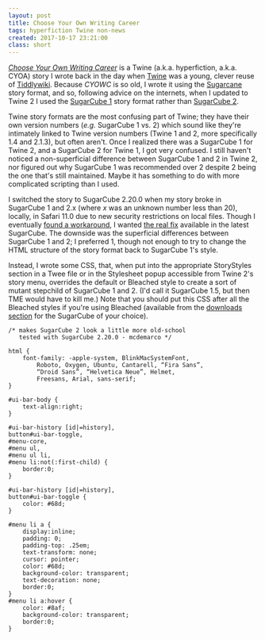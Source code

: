 ```yaml
---
layout: post
title: Choose Your Own Writing Career
tags: hyperfiction Twine non-news 
created: 2017-10-17 23:21:00
class: short
---
```

[*Choose Your Own Writing Career*](/fiction/writer.html) is a Twine (a.k.a. hyperfiction, a.k.a. CYOA) story I wrote back in the day when [Twine](https://twinery.org) was a young, clever reuse of [Tiddlywiki](https://en.wikipedia.org/wiki/TiddlyWiki).  Because *CYOWC* is so old, I wrote it using the [Sugarcane](https://twinery.org/wiki/twine1:sugarcane) story format, and so, following advice on the internets, when I updated to Twine 2 I used the [SugarCube 1](http://www.motoslave.net/sugarcube/1/) story format rather than [SugarCube 2](http://www.motoslave.net/sugarcube/2/).

Twine story formats are the most confusing part of Twine; they have their own version numbers (*e.g.* SugarCube 1 vs. 2) which sound like they're intimately linked to Twine version numbers (Twine 1 and 2, more specifically 1.4 and 2.1.3), but often aren't.  Once I realized there was a SugarCube 1 for Twine 2, and a SugarCube 2 for Twine 1, I got very confused.  I still haven't noticed a non-superficial difference between SugarCube 1 and 2 in Twine 2, nor figured out why SugarCube 1 was recommended over 2 despite 2 being the one that's still maintained.  Maybe it has something to do with more complicated scripting than I used.

I switched the story to SugarCube 2.20.0 when my story broke in SugarCube 1 and 2.x (where *x* was an unknown number less than 20), locally, in Safari 11.0 due to new security restrictions on local files.  Though I eventually [found a workaround](https://twinery.org/questions/1914/problem-opening-sugarcube1-2-stories-locally-in-safari-11?show=1914#q1914), I wanted [the real fix](https://twinery.org/questions/1914/problem-opening-sugarcube1-2-stories-locally-in-safari-11?show=1916#a1916) available in the latest SugarCube.  The downside was the superficial differences between SugarCube 1 and 2; I preferred 1, though not enough to try to change the HTML structure of the story format back to SugarCube 1's style.

Instead, I wrote some CSS, that, when put into the appropriate StoryStyles section in a Twee file or in the Stylesheet popup accessible from Twine 2's story menu, overrides the default or Bleached style to create a sort of mutant stepchild of SugarCube 1 and 2.  (I'd call it SugarCube 1.5, but then TME would have to kill me.)  Note that you should put this CSS after all the Bleached styles if you're using Bleached (available from the [downloads section](http://www.motoslave.net/sugarcube/2/#downloads) for the SugarCube of your choice).

```
/* makes SugarCube 2 look a little more old-school 
   tested with SugarCube 2.20.0 - mcdemarco */

html {
	font-family: -apple-system, BlinkMacSystemFont,
		Roboto, Oxygen, Ubuntu, Cantarell, “Fira Sans”,
		“Droid Sans”, “Helvetica Neue”, Helmet,
		Freesans, Arial, sans-serif;
}

#ui-bar-body {
	text-align:right;
}

#ui-bar-history [id|=history], 
button#ui-bar-toggle,
#menu-core,
#menu ul,
#menu ul li,
#menu li:not(:first-child) {
	border:0;
}

#ui-bar-history [id|=history], 
button#ui-bar-toggle {
	color: #68d;
}

#menu li a {
	display:inline;
    padding: 0;
	padding-top: .25em;
	text-transform: none;
	cursor: pointer;
	color: #68d;
	background-color: transparent;
	text-decoration: none;
	border:0;
}
#menu li a:hover {
	color: #8af;
	background-color: transparent;
	border:0;
}
```

